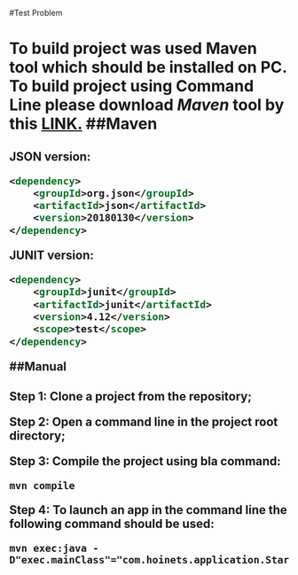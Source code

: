 #Test Problem<h1>
To build project was used **Maven** tool which should be installed on PC. 
To build project using Command Line please download *Maven* tool by this [**LINK.**](https://maven.apache.org/download.cgi)
##Maven<h2>
JSON version:
```xml
<dependency>
    <groupId>org.json</groupId>
    <artifactId>json</artifactId>
    <version>20180130</version>
</dependency>
```
JUNIT version:
```xml
<dependency>
    <groupId>junit</groupId>
    <artifactId>junit</artifactId>
    <version>4.12</version>
    <scope>test</scope>
</dependency>
```
##Manual<h2>
**Step 1:** Clone a project from the repository;<br>

**Step 2:** Open a command line in the project root directory;<br>

**Step 3:** Compile the project using bla command:
```ftl
mvn compile
```
**Step 4:** To launch an app in the command line the following command should be used:
```ftl
mvn exec:java -D"exec.mainClass"="com.hoinets.application.Starter"
```